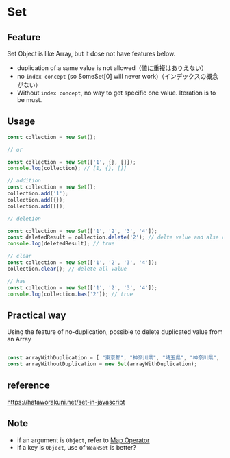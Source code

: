 # Set

## Feature

Set Object is like Array, but it dose not have features below.

- duplication of a same value is not allowed（値に重複はありえない）
- no `index concept` (so SomeSet[0] will never work)（インデックスの概念がない）
- Without `index concept`, no way to get specific one value. Iteration is to be must.

## Usage

``` js
const collection = new Set();

// or

const collection = new Set(['1', {}, []]);
console.log(collection); // [1, {}, []]

// addition
const collection = new Set();
collection.add('1');
collection.add({});
collection.add([]);

// deletion

const collection = new Set(['1', '2', '3', '4']);
const deletedResult = collection.delete('2'); // delte value and alse return boolean if deltetion is completed
console.log(deletedResult); // true

// clear
const collection = new Set(['1', '2', '3', '4']);
collection.clear(); // delete all value

// has
const collection = new Set(['1', '2', '3', '4']);
console.log(collection.has('2')); // true

```

## Practical way

Using the feature of no-duplication, possible to delete duplicated value from an Array

``` js

const arrayWithDuplication = [ "東京都", "神奈川県", "埼玉県", "神奈川県", "千葉県", "東京都"];
const arrayWithoutDuplication = new Set(arrayWithDuplication);

```

## reference
https://hataworakuni.net/set-in-javascript

## Note

- if an argument is `Object`, refer to [Map Operator]('./Map_Operator.md')
- if a key is `Object`, use of `WeakSet` is better?